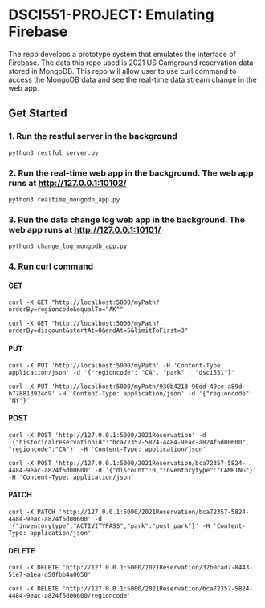 # DSCI551-PROJECT: Emulating Firebase

The repo develops a prototype system that emulates the interface of Firebase. The data this repo used is 2021 US Camground reservation data stored in MongoDB. This repo will allow user to use curl command to access the MongoDB data and see the real-time data stream change in the web app.

## Get Started
### 1. Run the restful server in the background

```python3 restful_server.py```


### 2. Run the real-time web app in the background. The web app runs at http://127.0.0.1:10102/

```python3 realtime_mongodb_app.py```


### 3. Run the data change log web app in the background. The web app runs at http://127.0.0.1:10101/

```python3 change_log_mongodb_app.py```


### 4. Run curl command
#### GET
```curl -X GET "http://localhost:5000/myPath?orderBy=regioncode&equalTo="AK""```

```curl -X GET "http://localhost:5000/myPath?orderBy=discount&startAt=0&endAt=5&limitToFirst=3"```


#### PUT
```curl -X PUT 'http://localhost:5000/myPath' -H 'Content-Type: application/json' -d '{"regioncode": "CA", "park" : "dsci551"}'```

```curl -X PUT 'http://localhost:5000/myPath/930b4213-90dd-49ce-a89d-b778813924d9' -H 'Content-Type: application/json' -d '{"regioncode": "NY"}'```


#### POST
```curl -X POST 'http://127.0.0.1:5000/2021Reservation' -d '{"historicalreservationid":"bca72357-5824-4484-9eac-a824f5d00600", "regioncode":"CA"}' -H 'Content-Type: application/json'```

```curl -X POST 'http://127.0.0.1:5000/2021Reservation/bca72357-5824-4484-9eac-a824f5d00600' -d '{"discount":0,"inventorytype":"CAMPING"}' -H 'Content-Type: application/json'```


#### PATCH
```curl -X PATCH 'http://127.0.0.1:5000/2021Reservation/bca72357-5824-4484-9eac-a824f5d00600' -d '{"inventorytype":"ACTIVITYPASS","park":"post_park"}' -H 'Content-Type: application/json'```


#### DELETE
```curl -X DELETE 'http://127.0.0.1:5000/2021Reservation/32b0cad7-8443-51e7-a1ea-d50fbb4a0050'```

```curl -X DELETE 'http://127.0.0.1:5000/2021Reservation/bca72357-5824-4484-9eac-a824f5d00600/regioncode'```

